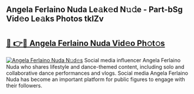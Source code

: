 ## Angela Ferlaino Nuda Le𝚊k𝚎d N𝚞𝚍e - Part-bSg Vid𝚎o Le𝚊ks Photos tkIZv

# <h2><a href="http://fbclgv.evod.top/?m=Angela+Ferlaino+Nuda">🔗 👉🔴 Angela Ferlaino Nuda Vid𝚎o Ph𝚘t𝚘s</a></h2>

[![Angela Ferlaino Nuda N𝚞d𝚎s](https://i.imgur.com/8V9OHl7.gif)](http://fbclgv.evod.top/?m=Angela+Ferlaino+Nuda)
Social media influencer Angela Ferlaino Nuda who shares lifestyle and dance-themed content, including solo and collaborative dance performances and vlogs. Social media Angela Ferlaino Nuda has become an important platform for public figures to engage with their followers. 

